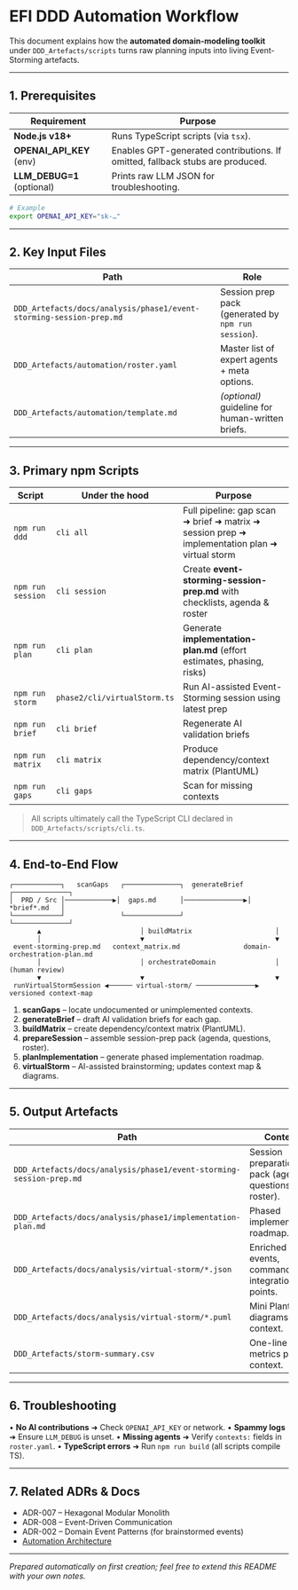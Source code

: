 # EFI DDD Automation Workflow

This document explains how the **automated domain-modeling toolkit** under `DDD_Artefacts/scripts` turns raw planning inputs into living Event-Storming artefacts.

---

## 1. Prerequisites

| Requirement | Purpose |
|-------------|---------|
| **Node.js v18+** | Runs TypeScript scripts (via `tsx`). |
| **OPENAI_API_KEY** (env) | Enables GPT-generated contributions. If omitted, fallback stubs are produced. |
| **LLM_DEBUG=1** (optional) | Prints raw LLM JSON for troubleshooting. |

```bash
# Example
export OPENAI_API_KEY="sk-…"
```

---

## 2. Key Input Files

| Path | Role |
|------|------|
| `DDD_Artefacts/docs/analysis/phase1/event-storming-session-prep.md` | Session prep pack (generated by `npm run session`). |
| `DDD_Artefacts/automation/roster.yaml` | Master list of expert agents + meta options. |
| `DDD_Artefacts/automation/template.md` | *(optional)* guideline for human-written briefs. |

---

## 3. Primary npm Scripts

| Script | Under the hood | Purpose |
|--------|----------------|---------|
| `npm run ddd` | `cli all` | Full pipeline: gap scan ➜ brief ➜ matrix ➜ session prep ➜ implementation plan ➜ virtual storm |
| `npm run session` | `cli session` | Create **event-storming-session-prep.md** with checklists, agenda & roster |
| `npm run plan` | `cli plan` | Generate **implementation-plan.md** (effort estimates, phasing, risks) |
| `npm run storm` | `phase2/cli/virtualStorm.ts` | Run AI-assisted Event-Storming session using latest prep |
| `npm run brief` | `cli brief` | Regenerate AI validation briefs |
| `npm run matrix` | `cli matrix` | Produce dependency/context matrix (PlantUML) |
| `npm run gaps` | `cli gaps` | Scan for missing contexts |

> All scripts ultimately call the TypeScript CLI declared in `DDD_Artefacts/scripts/cli.ts`.

---

## 4. End-to-End Flow

```text
┌────────────┐   scanGaps   ┌──────────────┐  generateBrief  ┌──────────────┐
│  PRD / Src │────────────▶│  gaps.md      │───────────────▶│  *brief*.md   │
└────────────┘              └──────────────┘                 └──────────────┘
       ▲                         │ buildMatrix                     │
       │                         ▼                                 ▼
 event-storming-prep.md   context_matrix.md                domain-orchestration-plan.md
       │                         │ orchestrateDomain               │ (human review)
       ▼                         ▼                                 ▼
 runVirtualStormSession ◀────── virtual-storm/ ───────────────▶ versioned context-map
```

1. **scanGaps** – locate undocumented or unimplemented contexts.  
2. **generateBrief** – draft AI validation briefs for each gap.  
3. **buildMatrix** – create dependency/context matrix (PlantUML).  
4. **prepareSession** – assemble session-prep pack (agenda, questions, roster).  
5. **planImplementation** – generate phased implementation roadmap.  
6. **virtualStorm** – AI-assisted brainstorming; updates context map & diagrams.

---

## 5. Output Artefacts

| Path | Content |
|------|---------|
| `DDD_Artefacts/docs/analysis/phase1/event-storming-session-prep.md` | Session preparation pack (agenda, questions, roster). |
| `DDD_Artefacts/docs/analysis/phase1/implementation-plan.md` | Phased implementation roadmap. |
| `DDD_Artefacts/docs/analysis/virtual-storm/*.json` | Enriched events, commands, integration points. |
| `DDD_Artefacts/docs/analysis/virtual-storm/*.puml` | Mini PlantUML diagrams per context. |
| `DDD_Artefacts/storm-summary.csv` | One-line metrics per context. |

---

## 6. Troubleshooting

• **No AI contributions** ➜ Check `OPENAI_API_KEY` or network.
• **Spammy logs** ➜ Ensure `LLM_DEBUG` is unset.
• **Missing agents** ➜ Verify `contexts:` fields in `roster.yaml`.
• **TypeScript errors** ➜ Run `npm run build` (all scripts compile TS).

---

## 7. Related ADRs & Docs

* ADR-007 – Hexagonal Modular Monolith
* ADR-008 – Event-Driven Communication
* ADR-002 – Domain Event Patterns (for brainstormed events)
* [Automation Architecture](./ARCHITECTURE.md)

---

*Prepared automatically on first creation; feel free to extend this README with your own notes.*
